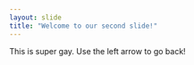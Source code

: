 ```yaml
---
layout: slide
title: "Welcome to our second slide!"
---
```

This is super gay.
Use the left arrow to go back!
